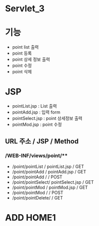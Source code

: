 # Servlet_3

# 기능
- point list 출력
- point 등록
- point 상세 정보 출력 
- point 수정
- point 삭제

# JSP
- pointList.jsp		: List 출력
- pointAdd.jsp		: 입력 form
- pointSelect.jsp	: point 상세정보 출력
- pointMod.jsp		: point 수정

## URL 주소	/	JSP	/ Method
### /WEB-INF/views/point/**
- /point/pointList	/ pointList.jsp	  /	GET
- /point/pointAdd	/ pointAdd.jsp	  /	GET 
- /point/pointAdd	/ 				  /	POST
- /point/pointSelect/ pointSelect.jsp / GET
- /point/pointMod	/ pointMod.jsp 	  / GET
- /point/pointMod	/				  / POST
- /point/pointDelete/				  / GET

# ADD HOME1
